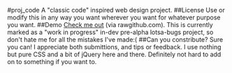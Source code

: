 #proj_code
A "classic code" inspired web design project.
##License
Use or modify this in any way you want wherever you want for whatever purpose you want.
##Demo
[Check me out](https://rawgithub.com/schart/proj_code/master/demo/index.html) (via rawgithub.com). This is currently marked as a "work in progress" in-dev pre-alpha lotsa-bugs project, so don't hate me for all the mistakes I've made:(
##Can you constribute?
Sure you can! I appreciate both submittions, and tips or feedback. I use nothing but pure CSS and a bit of jQuery here and there. Definitely not hard to add on to something if you want to.
